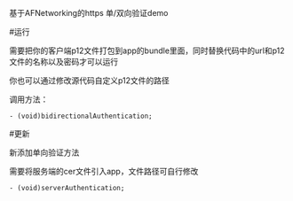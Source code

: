 基于AFNetworking的https 单/双向验证demo


#运行

需要把你的客户端p12文件打包到app的bundle里面，同时替换代码中的url和p12文件的名称以及密码才可以运行

你也可以通过修改源代码自定义p12文件的路径

调用方法：

    - (void)bidirectionalAuthentication;

#更新

新添加单向验证方法

需要将服务端的cer文件引入app，文件路径可自行修改

    - (void)serverAuthentication;
